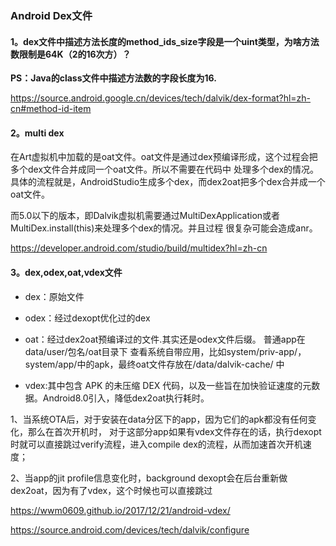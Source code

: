 ### Android Dex文件

#### 1。dex文件中描述方法长度的method_ids_size字段是一个uint类型，为啥方法数限制是64K（2的16次方）？

**PS：Java的class文件中描述方法数的字段长度为16.**

https://source.android.google.cn/devices/tech/dalvik/dex-format?hl=zh-cn#method-id-item

#### 2。multi dex

在Art虚拟机中加载的是oat文件。oat文件是通过dex预编译形成，这个过程会把多个dex文件合并成同一个oat文件。所以不需要在代码中
处理多个dex的情况。具体的流程就是，AndroidStudio生成多个dex，而dex2oat把多个dex合并成一个oat文件。

而5.0以下的版本，即Dalvik虚拟机需要通过MultiDexApplication或者MultiDex.install(this)来处理多个dex的情况。并且过程
很复杂可能会造成anr。

https://developer.android.com/studio/build/multidex?hl=zh-cn

#### 3。dex,odex,oat,vdex文件

- dex：原始文件

- odex：经过dexopt优化过的dex

- oat：经过dex2oat预编译过的文件.其实还是odex文件后缀。
普通app在data/user/包名/oat目录下
查看系统自带应用，比如system/priv-app/，system/app/中的apk，最终oat文件存放在/data/dalvik-cache/ 中

- vdex:其中包含 APK 的未压缩 DEX 代码，以及一些旨在加快验证速度的元数据。Android8.0引入，降低dex2oat执行耗时。

1、当系统OTA后，对于安装在data分区下的app，因为它们的apk都没有任何变化，那么在首次开机时，
对于这部分app如果有vdex文件存在的话，执行dexopt时就可以直接跳过verify流程，进入compile dex的流程，从而加速首次开机速度；

2、当app的jit profile信息变化时，background dexopt会在后台重新做dex2oat，因为有了vdex，这个时候也可以直接跳过

https://wwm0609.github.io/2017/12/21/android-vdex/

https://source.android.com/devices/tech/dalvik/configure